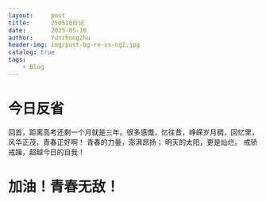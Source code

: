 ```yaml
---
layout:     post
title:      250510日记
date:       2025-05-10
author:     YunzhongZhu
header-img: img/post-bg-re-vs-ng2.jpg
catalog: true
tags:
    - Blog
---
```


# 今日反省
回首，距离高考还剩一个月就是三年。很多感慨，忆往昔，峥嵘岁月稠，回忆里，风华正茂，青春正好啊！
青春的力量，澎湃昂扬；
明天的太阳，更是灿烂。
戒骄戒躁，超越今日的自我！
# 加油！青春无敌！
